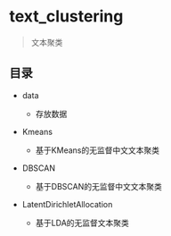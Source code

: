 # text_clustering

> 文本聚类

## 目录
- data
    - 存放数据
- Kmeans
    - 基于KMeans的无监督中文文本聚类
  
- DBSCAN
    - 基于DBSCAN的无监督中文文本聚类
  
- LatentDirichletAllocation
    - 基于LDA的无监督文本聚类
